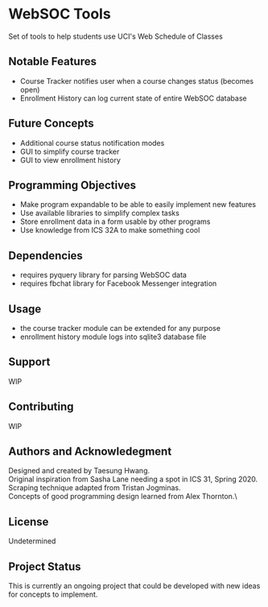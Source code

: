 # WebSOC Tools
Set of tools to help students use UCI's Web Schedule of Classes

## Notable Features
* Course Tracker notifies user when a course changes status (becomes open)
* Enrollment History can log current state of entire WebSOC database

## Future Concepts
* Additional course status notification modes
* GUI to simplify course tracker
* GUI to view enrollment history

## Programming Objectives
* Make program expandable to be able to easily implement new features
* Use available libraries to simplify complex tasks
* Store enrollment data in a form usable by other programs
* Use knowledge from ICS 32A to make something cool

## Dependencies
* requires pyquery library for parsing WebSOC data
* requires fbchat library for Facebook Messenger integration

## Usage
* the course tracker module can be extended for any purpose
* enrollment history module logs into sqlite3 database file

## Support
WIP

## Contributing
WIP

## Authors and Acknowledegment
Designed and created by Taesung Hwang.\
Original inspiration from Sasha Lane needing a spot in ICS 31, Spring 2020.\
Scraping technique adapted from Tristan Jogminas.\
Concepts of good programming design learned from Alex Thornton.\

## License
Undetermined

## Project Status
This is currently an ongoing project that could be developed with new ideas for concepts to implement.
